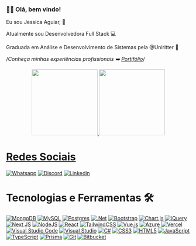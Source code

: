 ### 👧🏾 Olá, bem vindo!

Eu sou Jessica Aguiar, 🤩

Atualmente sou Desenvolvedora Full Stack  💻

Graduada em Análise e Desenvolvimento de Sistemas pela @Uniritter 📗

/*Conheça minhas experiências profissionais ➡️ <a href="https://frontend-projeto-portifolio.vercel.app/" target="_blank">Portifólio</a>*/

<div align = "center">
  <a href="https://github.com/jessicaagrs">
  <img height="180em" src="https://github-readme-stats.vercel.app/api?username=jessicaagrs&show_icons=true&theme=dracula&include_all_commits=true&count_private=true"/>
  <img height="180em" src="https://github-readme-stats.vercel.app/api/top-langs/?username=jessicaagrs&layout=compact&langs_count=7&theme=dracula"/>
</div>

  # Redes Sociais
  
  [![Whatsapp](https://img.shields.io/badge/WhatsApp-25D366?style=for-the-badge&logo=whatsapp&logoColor=white)](https://api.whatsapp.com/send?phone=555194252048)
  [![Discord](https://img.shields.io/badge/Discord-7289DA?style=for-the-badge&logo=discord&logoColor=white)](https://discord.com/channels/@JessicaAguiar#1868)
  [![Linkedin](https://img.shields.io/badge/LinkedIn-0077B5?style=for-the-badge&logo=linkedin&logoColor=white)](https://www.linkedin.com/in/jessicaag-rs/)
 
  
  # Tecnologias e Ferramentas 🛠️

 [![MongoDB](https://img.shields.io/badge/MongoDB-%234ea94b.svg?style=for-the-badge&logo=mongodb&logoColor=white)]()
 [![MySQL](https://img.shields.io/badge/mysql-%2300f.svg?style=for-the-badge&logo=mysql&logoColor=white)]()
 [![Postgres](https://img.shields.io/badge/postgres-%23316192.svg?style=for-the-badge&logo=postgresql&logoColor=white)]()
 [![.Net](https://img.shields.io/badge/.NET-5C2D91?style=for-the-badge&logo=.net&logoColor=white)]()
 [![Bootstrap](https://img.shields.io/badge/bootstrap-%238511FA.svg?style=for-the-badge&logo=bootstrap&logoColor=white)]()
 [![Chart.js](https://img.shields.io/badge/chart.js-F5788D.svg?style=for-the-badge&logo=chart.js&logoColor=white)]()
 [![jQuery](https://img.shields.io/badge/jquery-%230769AD.svg?style=for-the-badge&logo=jquery&logoColor=white)]()
 [![Next JS](https://img.shields.io/badge/Next-black?style=for-the-badge&logo=next.js&logoColor=white)]()
 [![NodeJS](https://img.shields.io/badge/node.js-6DA55F?style=for-the-badge&logo=node.js&logoColor=white)]()
 [![React](https://img.shields.io/badge/react-%2320232a.svg?style=for-the-badge&logo=react&logoColor=%2361DAFB)]()
 [![TailwindCSS](https://img.shields.io/badge/tailwindcss-%2338B2AC.svg?style=for-the-badge&logo=tailwind-css&logoColor=white)]()
 [![Vue.js](https://img.shields.io/badge/vuejs-%2335495e.svg?style=for-the-badge&logo=vuedotjs&logoColor=%234FC08D)]()
 [![Azure](https://img.shields.io/badge/Render-%46E3B7.svg?style=for-the-badge&logo=render&logoColor=white)]()
 [![Vercel](https://img.shields.io/badge/vercel-%23000000.svg?style=for-the-badge&logo=vercel&logoColor=white)]()
 [![Visual Studio Code](https://img.shields.io/badge/Visual%20Studio%20Code-0078d7.svg?style=for-the-badge&logo=visual-studio-code&logoColor=white)]()
 [![Visual Studio](https://img.shields.io/badge/Visual%20Studio-5C2D91.svg?style=for-the-badge&logo=visual-studio&logoColor=white)]()
 [![C#](https://img.shields.io/badge/c%23-%23239120.svg?style=for-the-badge&logo=csharp&logoColor=white)]()
 [![CSS3](https://img.shields.io/badge/css3-%231572B6.svg?style=for-the-badge&logo=css3&logoColor=white)]()
 [![HTML5](https://img.shields.io/badge/html5-%23E34F26.svg?style=for-the-badge&logo=html5&logoColor=white)]()
 [![JavaScript](https://img.shields.io/badge/javascript-%23323330.svg?style=for-the-badge&logo=javascript&logoColor=%23F7DF1E)]()
 [![TypeScript](https://img.shields.io/badge/typescript-%23007ACC.svg?style=for-the-badge&logo=typescript&logoColor=white)]()
 [![Prisma](https://img.shields.io/badge/Prisma-3982CE?style=for-the-badge&logo=Prisma&logoColor=white)]()
 [![Git](https://img.shields.io/badge/git-%23F05033.svg?style=for-the-badge&logo=git&logoColor=white)]()
 [![Bitbucket](https://img.shields.io/badge/bitbucket-%230047B3.svg?style=for-the-badge&logo=bitbucket&logoColor=white)]()




